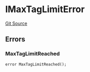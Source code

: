 # IMaxTagLimitError
[Git Source](https://github.com/thrackle-io/tron/blob/93fd74340f7444498e4353b2c758c1107038174a/src/common/IErrors.sol)


## Errors
### MaxTagLimitReached

```solidity
error MaxTagLimitReached();
```

